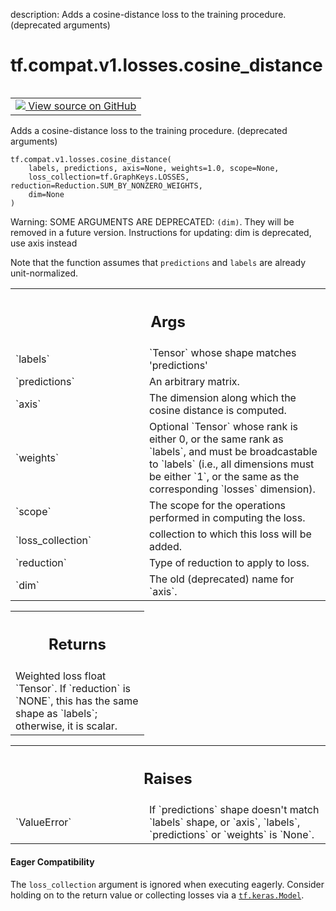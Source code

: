 description: Adds a cosine-distance loss to the training procedure. (deprecated arguments)

<div itemscope itemtype="http://developers.google.com/ReferenceObject">
<meta itemprop="name" content="tf.compat.v1.losses.cosine_distance" />
<meta itemprop="path" content="Stable" />
</div>

# tf.compat.v1.losses.cosine_distance

<!-- Insert buttons and diff -->

<table class="tfo-notebook-buttons tfo-api nocontent" align="left">
<td>
  <a target="_blank" href="https://github.com/tensorflow/tensorflow/blob/r2.2/tensorflow/python/ops/losses/losses_impl.py#L259-L312">
    <img src="https://www.tensorflow.org/images/GitHub-Mark-32px.png" />
    View source on GitHub
  </a>
</td>
</table>



Adds a cosine-distance loss to the training procedure. (deprecated arguments)

<pre class="devsite-click-to-copy prettyprint lang-py tfo-signature-link">
<code>tf.compat.v1.losses.cosine_distance(
    labels, predictions, axis=None, weights=1.0, scope=None,
    loss_collection=tf.GraphKeys.LOSSES, reduction=Reduction.SUM_BY_NONZERO_WEIGHTS,
    dim=None
)
</code></pre>



<!-- Placeholder for "Used in" -->

Warning: SOME ARGUMENTS ARE DEPRECATED: `(dim)`. They will be removed in a future version.
Instructions for updating:
dim is deprecated, use axis instead

Note that the function assumes that `predictions` and `labels` are already
unit-normalized.

<!-- Tabular view -->
 <table class="responsive fixed orange">
<colgroup><col width="214px"><col></colgroup>
<tr><th colspan="2"><h2 class="add-link">Args</h2></th></tr>

<tr>
<td>
`labels`
</td>
<td>
`Tensor` whose shape matches 'predictions'
</td>
</tr><tr>
<td>
`predictions`
</td>
<td>
An arbitrary matrix.
</td>
</tr><tr>
<td>
`axis`
</td>
<td>
The dimension along which the cosine distance is computed.
</td>
</tr><tr>
<td>
`weights`
</td>
<td>
Optional `Tensor` whose rank is either 0, or the same rank as
`labels`, and must be broadcastable to `labels` (i.e., all dimensions must
be either `1`, or the same as the corresponding `losses` dimension).
</td>
</tr><tr>
<td>
`scope`
</td>
<td>
The scope for the operations performed in computing the loss.
</td>
</tr><tr>
<td>
`loss_collection`
</td>
<td>
collection to which this loss will be added.
</td>
</tr><tr>
<td>
`reduction`
</td>
<td>
Type of reduction to apply to loss.
</td>
</tr><tr>
<td>
`dim`
</td>
<td>
The old (deprecated) name for `axis`.
</td>
</tr>
</table>



<!-- Tabular view -->
 <table class="responsive fixed orange">
<colgroup><col width="214px"><col></colgroup>
<tr><th colspan="2"><h2 class="add-link">Returns</h2></th></tr>
<tr class="alt">
<td colspan="2">
Weighted loss float `Tensor`. If `reduction` is `NONE`, this has the same
shape as `labels`; otherwise, it is scalar.
</td>
</tr>

</table>



<!-- Tabular view -->
 <table class="responsive fixed orange">
<colgroup><col width="214px"><col></colgroup>
<tr><th colspan="2"><h2 class="add-link">Raises</h2></th></tr>

<tr>
<td>
`ValueError`
</td>
<td>
If `predictions` shape doesn't match `labels` shape, or
`axis`, `labels`, `predictions` or `weights` is `None`.
</td>
</tr>
</table>




#### Eager Compatibility
The `loss_collection` argument is ignored when executing eagerly. Consider
holding on to the return value or collecting losses via a <a href="../../../../tf/keras/Model.md"><code>tf.keras.Model</code></a>.

